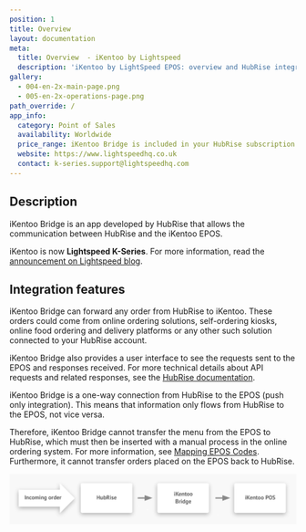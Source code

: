 ```yaml
---
position: 1
title: Overview
layout: documentation
meta:
  title: Overview  - iKentoo by Lightspeed
  description: 'iKentoo by LightSpeed EPOS: overview and HubRise integration features.'
gallery:
  - 004-en-2x-main-page.png
  - 005-en-2x-operations-page.png
path_override: /
app_info:
  category: Point of Sales
  availability: Worldwide
  price_range: iKentoo Bridge is included in your HubRise subscription. Contact Lightspeed to enquire about iKentoo pricing.
  website: https://www.lightspeedhq.co.uk
  contact: k-series.support@lightspeedhq.com
---
```


## Description

iKentoo Bridge is an app developed by HubRise that allows the communication between HubRise and the iKentoo EPOS.

iKentoo is now **Lightspeed K-Series**. For more information, read the [announcement on Lightspeed blog](https://www.lightspeedhq.co.uk/blog/lightspeed-restaurant-k-series/).

## Integration features

iKentoo Bridge can forward any order from HubRise to iKentoo. These orders could come from online ordering solutions, self-ordering kiosks, online food ordering and delivery platforms or any other such solution connected to your HubRise account.

iKentoo Bridge also provides a user interface to see the requests sent to the EPOS and responses received. For more technical details about API requests and related responses, see the [HubRise documentation](/docs/hubrise-logs/).

iKentoo Bridge is a one-way connection from HubRise to the EPOS (push only integration). This means that information only flows from HubRise to the EPOS, not vice versa.

Therefore, iKentoo Bridge cannot transfer the menu from the EPOS to HubRise, which must then be inserted with a manual process in the online ordering system. For more information, see [Mapping EPOS Codes](/apps/ikentoo/mapping-pos-codes). Furthermore, it cannot transfer orders placed on the EPOS back to HubRise.

![Connection Diagram](../images/008-en-2x-connection-diagram.png)
